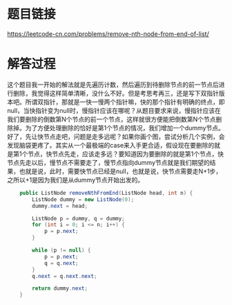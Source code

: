 # 题目链接
https://leetcode-cn.com/problems/remove-nth-node-from-end-of-list/

# 解答过程
这个题目我一开始的解法就是先遍历计数，然后遍历到待删除节点的前一节点后进行删除，我觉得这样简单清晰，没什么不好。但是考思考再三，还是写下双指针版本吧。所谓双指针，那就是一快一慢两个指针嘛，快的那个指针有明确的终点，即null，当快指针变为null时，慢指针应该在哪呢？从题目要求来说，慢指针应该在我们要删除的倒数第N个节点的前一个节点，这样就很方便能把倒数第N个节点删除掉。为了方便处理删除的恰好是第1个节点的情况，我们增加一个dummy节点。好了，先让快节点走吧，问题是走多远呢？如果你画个图，尝试分析几个实例，会发现脑袋更疼了。其实从一个最极端的case来入手更合适，假设现在要删除的就是第1个节点，快节点先走，应该走多远？要知道因为要删除的就是第1个节点，快节点先走以后，慢节点不需要走了，慢节点指向dummy节点就是我们期望的结果，也就是说，此时，需要快节点已经是null，也就是说，快节点需要走N+1步，之所以+1是因为我们是从dummy节点开始出发的。

```java
	public ListNode removeNthFromEnd(ListNode head, int n) {
		ListNode dummy = new ListNode(0);
		dummy.next = head;

		ListNode p = dummy, q = dummy;
		for (int i = 0; i <= n; i++) {
			p = p.next;
		}

		while (p != null) {
			p = p.next;
			q = q.next;
		}
		q.next = q.next.next;

		return dummy.next;
	}
```